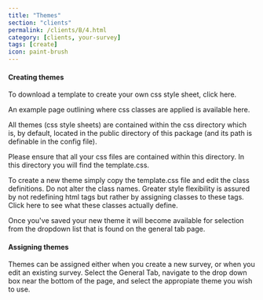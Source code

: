 ```yaml
---
title: "Themes"
section: "clients"
permalink: /clients/B/4.html
category: [clients, your-survey]
tags: [create]
icon: paint-brush
---
```


#### Creating themes

To download a template to create your own css style sheet, click here.

An example page outlining where css classes are applied is available here.

All themes (css style sheets) are contained within the css directory which is, by default, located in the public directory of this package (and its path is definable in the config file).

Please ensure that all your css files are contained within this directory. In this directory you will find the template.css.

To create a new theme simply copy the template.css file and edit the class definitions. Do not alter the class names. Greater style flexibility is assured by not redefining html tags but rather by assigning classes to these tags. Click here to see what these classes actually define.

Once you've saved your new theme it will become available for selection from the dropdown list that is found on the general tab page.


#### Assigning themes

Themes can be assigned either when you create a new survey, or when you edit an existing survey. Select the General Tab, navigate to the drop down box near the bottom of the page, and select the appropiate theme you wish to use.
